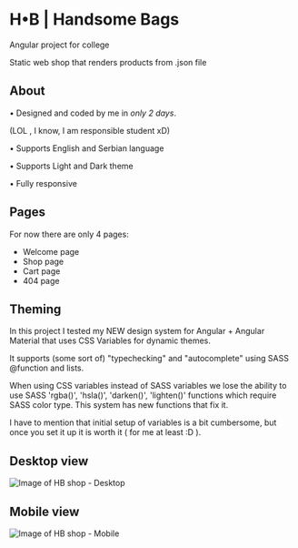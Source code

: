 # H•B | Handsome Bags 

Angular project for college

Static web shop that renders products from .json file

## About

• Designed and coded by me in *only 2 days*.

(LOL , I know, I am responsible student xD)


• Supports English and Serbian language


• Supports Light and Dark theme


• Fully responsive

## Pages

For now there are only 4 pages:

* Welcome page
* Shop page
* Cart page
* 404 page

## Theming

In this project I tested my NEW design system for Angular + Angular Material that uses CSS Variables for dynamic themes.


It supports (some sort of) "typechecking" and "autocomplete" using SASS @function and lists.

When using CSS variables instead of SASS variables we lose the ability to use SASS 'rgba()', 'hsla()', 'darken()', 'lighten()' functions which require SASS color type.
This system has new functions that fix it. 

I have to mention that initial setup of variables is a bit cumbersome, but once you set it up it is worth it ( for me at least :D ). 


## Desktop view
![Image of HB shop - Desktop](https://user-images.githubusercontent.com/37509700/95372116-6af17080-08db-11eb-98a0-6cce639de873.png)

## Mobile view
![Image of HB shop - Mobile](https://user-images.githubusercontent.com/37509700/95759113-9395b380-0ca9-11eb-9dcd-27b227ba1093.png)

